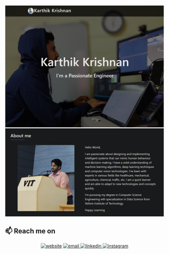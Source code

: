 
<p align="center">
  <img src="https://github.com/Karthik-Krishnano/Karthik-Krishnano/blob/main/web.png" alt="Karthik Krishnan O">
  <img src="https://github.com/Karthik-Krishnano/Karthik-Krishnano/blob/main/web1.png" alt="Karthik Krishnan O">
</p>


## 📫  Reach me on

<p align="center">
<a href="https://karthik-krishnano.github.io/Personal-Website/" a target="_blank">
  <img src="https://www.freepnglogos.com/uploads/logo-website-png/logo-website-website-logo-png-transparent-background-background-15.png" alt="website" width="100"/></a>
  
<a href="mailto:karthikkrishnanozhinhala@gmail.com">
  <img src="https://www.freepnglogos.com/uploads/logo-gmail-png/logo-gmail-png-gmail-icon-download-png-and-vector-1.png" alt="email" width="100"/>
</a>
  
<a href="https://www.linkedin.com/in/karthik-krishnan-o-75846920b/">
  <img src="https://www.freepnglogos.com/uploads/linkedin-in-logo-png-1.png" alt="linkedin" width="110"/>
</a>
  
<a href="https://www.linkedin.com/in/karthik-krishnan-o-75846920b/">
  <img src="https://www.freepnglogos.com/uploads/logo-ig-png/logo-ig-instagram-new-logo-vector-download-13.png" alt="instagram" width="80"/>
</a>
  
</p>


